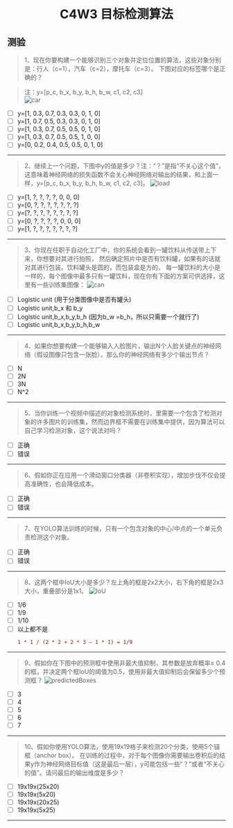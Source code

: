 <h1 align="center">C4W3 目标检测算法</h1>

## 测验

> 1、现在你要构建一个能够识别三个对象并定位位置的算法，这些对象分别是：行人（c=1），汽车（c=2），摩托车（c=3）。 下图对应的标签哪个是正确的？

> 注：y=[p_c, b_x, b_y, b_h, b_w, c1, c2, c3]  
![car](./testAssests/C4W3/car.jpg)
- [ ] y=[1, 0.3, 0.7, 0.3, 0.3, 0, 1, 0]
- [ ] y=[1, 0.7, 0.5, 0.3, 0.3, 0, 1, 0]
- [ ] y=[1, 0.3, 0.7, 0.5, 0.5, 0, 1, 0]
- [ ] y=[1, 0.3, 0.7, 0.5, 0.5, 1, 0, 0]
- [ ] y=[0, 0.2, 0.4, 0.5, 0.5, 0, 1, 0]
___
> 2、继续上一个问题，下图中y的值是多少？注：“？”是指“不关心这个值”，这意味着神经网络的损失函数不会关心神经网络对输出的结果，和上面一样，y=[p_c, b_x, b_y, b_h, b_w, c1, c2, c3]。 
![load](./testAssests/C4W3/load.jpg)
- [ ] y=[1, ?, ?, ?, ?, 0, 0, 0]
- [ ] y=[0, ?, ?, ?, ?, ?, ?, ?]
- [ ] y=[?, ?, ?, ?, ?, ?, ?, ?]
- [ ] y=[0, ?, ?, ?, ?, 0, 0, 0]
- [ ] y=[1, ?, ?, ?, ?, ?, ?, ?]
___
> 3、你现在任职于自动化工厂中，你的系统会看到一罐饮料从传送带上下来，你想要对其进行拍照，
然后确定照片中是否有饮料罐，如果有的话就对其进行包装。饮料罐头是圆的，而包装盒是方的，
每一罐饮料的大小是一样的，每个图像中最多只有一罐饮料，现在你有下面的方案可供选择，这里有一些训练集图像： 
![can](./testAssests/C4W3/can.jpg)
- [ ] Logistic unit (用于分类图像中是否有罐头)
- [ ] Logistic unit,b_x 和 b_y
- [ ] Logistic unit,b_x,b_y,b_h (因为b_w =b_h，所以只需要一个就行了)
- [ ] Logistic unit,b_x,b_y,b_h,b_w
___
> 4、如果你想要构建一个能够输入人脸图片，输出N个人脸关键点的神经网络（假设图像只包含一张脸），那么你的神经网络有多少个输出节点？

- [ ] N
- [ ] 2N
- [ ] 3N
- [ ] N^2
___
> 5、当你训练一个视频中描述的对象检测系统时，里需要一个包含了检测对象的许多图片的训练集，然而边界框不需要在训练集中提供，因为算法可以自己学习检测对象，这个说法对吗？ 
- [ ] 正确
- [ ] 错误
___
> 6、假如你正在应用一个滑动窗口分类器（非卷积实现），增加步伐不仅会提高准确性，也会降低成本。
- [ ] 正确
- [ ] 错误
___
> 7、在YOLO算法训练的时候，只有一个包含对象的中心/中点的一个单元负责检测这个对象。
- [ ] 正确
- [ ] 错误
___
> 8、这两个框中IoU大小是多少？左上角的框是2x2大小，右下角的框是2x3大小，重叠部分是1x1。 
![IoU](./testAssests/C4W3/IoU.jpg)
- [ ] 1/6
- [ ] 1/9
- [ ] 1/10
- [ ] 以上都不是
    ```diff
    1 * 1 / (2 * 2 + 2 * 3 − 1 * 1) = 1/9
    ```
___
> 9、假如你在下图中的预测框中使用非最大值抑制，其参数是放弃概率≤ 0.4的框，并决定两个框IoU的阈值为0.5，使用非最大值抑制后会保留多少个预测框？ 
![predictedBoxes](./testAssests/C4W3/predicted_boxes.jpg)
- [ ] 3
- [ ] 4
- [ ] 5
- [ ] 6
- [ ] 7
___
> 10、假如你使用YOLO算法，使用19x19格子来检测20个分类，使用5个锚框（anchor box）。
在训练的过程中，对于每个图像你需要输出卷积后的结果y作为神经网络目标值（这是最后一层），y可能包括一些“？”或者“不关心的值”。请问最后的输出维度是多少？
- [ ] 19x19x(25x20)
- [ ] 19x19x(5x20)
- [ ] 19x19x(20x25)
- [ ] 19x19x(5x25)
___